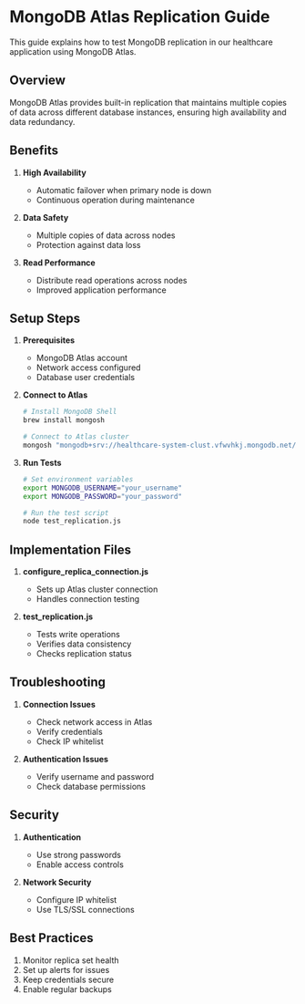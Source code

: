 # MongoDB Atlas Replication Guide

This guide explains how to test MongoDB replication in our healthcare application using MongoDB Atlas.

## Overview

MongoDB Atlas provides built-in replication that maintains multiple copies of data across different database instances, ensuring high availability and data redundancy.

## Benefits

1. **High Availability**
   - Automatic failover when primary node is down
   - Continuous operation during maintenance

2. **Data Safety**
   - Multiple copies of data across nodes
   - Protection against data loss

3. **Read Performance**
   - Distribute read operations across nodes
   - Improved application performance

## Setup Steps

1. **Prerequisites**
   - MongoDB Atlas account
   - Network access configured
   - Database user credentials

2. **Connect to Atlas**
   ```bash
   # Install MongoDB Shell
   brew install mongosh
   
   # Connect to Atlas cluster
   mongosh "mongodb+srv://healthcare-system-clust.vfwvhkj.mongodb.net/" --apiVersion 1 --username <username> --password <password>
   ```

3. **Run Tests**
   ```bash
   # Set environment variables
   export MONGODB_USERNAME="your_username"
   export MONGODB_PASSWORD="your_password"
   
   # Run the test script
   node test_replication.js
   ```

## Implementation Files

1. **configure_replica_connection.js**
   - Sets up Atlas cluster connection
   - Handles connection testing

2. **test_replication.js**
   - Tests write operations
   - Verifies data consistency
   - Checks replication status

## Troubleshooting

1. **Connection Issues**
   - Check network access in Atlas
   - Verify credentials
   - Check IP whitelist

2. **Authentication Issues**
   - Verify username and password
   - Check database permissions

## Security

1. **Authentication**
   - Use strong passwords
   - Enable access controls

2. **Network Security**
   - Configure IP whitelist
   - Use TLS/SSL connections

## Best Practices

1. Monitor replica set health
2. Set up alerts for issues
3. Keep credentials secure
4. Enable regular backups 